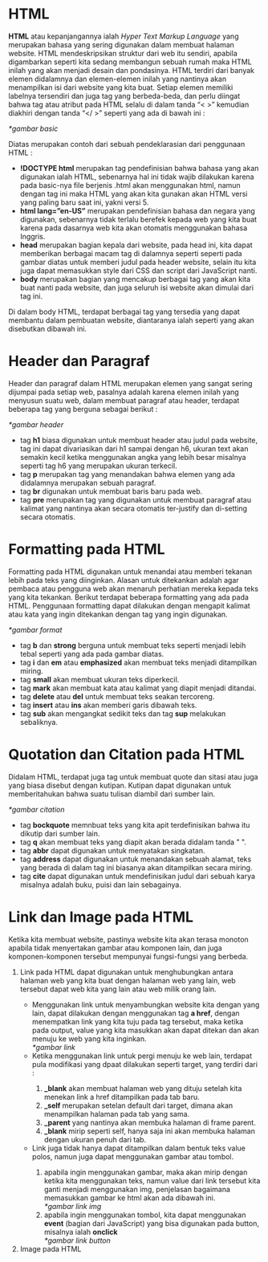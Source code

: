 # HTML
<b>HTML</b> atau kepanjangannya ialah <i>Hyper Text Markup Language</i> yang merupakan bahasa yang sering digunakan dalam membuat halaman website. HTML mendeskripsikan struktur dari web itu sendiri, apabila digambarkan seperti kita sedang 
membangun sebuah rumah maka HTML inilah yang akan menjadi desain dan pondasinya. HTML terdiri dari banyak elemen didalamnya dan elemen-elemen inilah yang nantinya akan menampilkan isi dari website yang kita buat. 
Setiap elemen memiliki labelnya tersendiri dan juga tag yang berbeda-beda, dan perlu diingat bahwa tag atau atribut pada HTML selalu di dalam tanda “< >” kemudian diakhiri dengan tanda “</ >” seperti yang ada di bawah ini :

<i>*gambar basic</i>
 
Diatas merupakan contoh dari sebuah pendeklarasian dari penggunaan HTML : 
<ul type="disc">
<li> <b>!DOCTYPE html</b> merupakan tag pendefinisian bahwa bahasa yang akan digunakan ialah HTML, sebenarnya hal ini tidak wajib dilakukan karena pada basic-nya file berjenis .html akan menggunakan html,
namun dengan tag ini maka HTML yang akan kita gunakan akan HTML versi yang paling baru saat ini, yakni versi 5. </li>
<li> <b>html lang=”en-US”</b> merupakan pendefinisian bahasa  dan negara yang digunakan, sebenarnya tidak terlalu berefek kepada web yang kita buat karena pada dasarnya web kita akan otomatis menggunakan bahasa Inggris. </li>
<li> <b>head</b> merupakan bagian kepala dari website, pada head ini, kita dapat memberikan berbagai macam tag di dalamnya seperti <head> seperti pada gambar diatas untuk memberi judul pada header website,
  selain itu kita juga dapat memasukkan style dari CSS dan script dari JavaScript nanti.</li>
<li> <b>body</b> merupakan bagian yang mencakup berbagai tag yang akan kita buat nanti pada website, dan juga seluruh isi website akan dimulai dari tag ini.</li>
</ul>

Di dalam body HTML, terdapat berbagai tag yang tersedia yang dapat membantu dalam pembuatan website, diantaranya ialah seperti yang akan disebutkan dibawah ini.

# Header dan Paragraf

Header dan paragraf dalam HTML merupakan elemen yang sangat sering dijumpai pada setiap web, pasalnya adalah karena elemen inilah yang menyusun suatu web, dalam membuat paragraf
atau header, terdapat beberapa tag yang berguna sebagai berikut :

<i>*gambar header</i>
	
<ul type="disc">
<li>tag <b>h1</b> biasa digunakan untuk membuat header atau judul pada website, tag ini dapat divariasikan dari h1 sampai dengan h6,
ukuran text akan semakin kecil ketika menggunakan angka yang lebih besar misalnya seperti tag h6 yang merupakan ukuran terkecil.</li>
<li>tag <b>p</b> merupakan tag yang menandakan bahwa elemen yang ada didalamnya merupakan sebuah paragraf.</li>
<li>tag <b>br</b> digunakan untuk membuat baris baru pada web.</li>
<li>tag <b>pre</b> merupakan tag yang digunakan untuk membuat paragraf atau kalimat yang nantinya akan secara otomatis ter-justify dan di-setting secara otomatis.</li>
</ul>

# Formatting pada HTML
	
Formatting pada HTML digunakan untuk menandai atau memberi tekanan lebih pada teks yang diinginkan. Alasan untuk ditekankan adalah agar pembaca atau pengguna web akan menaruh perhatian mereka kepada teks yang kita tekankan.
Berikut terdapat beberapa formatting yang ada pada HTML. Penggunaan formatting dapat dilakukan dengan mengapit kalimat atau kata yang ingin ditekankan dengan tag yang ingin digunakan.

<i>*gambar format</i>

<ul type="disc">
<li>tag <b>b</b> dan <b>strong</b> berguna untuk membuat teks seperti menjadi lebih tebal seperti yang ada pada gambar diatas.</li>
<li>tag <b>i</b> dan <b>em</b> atau <b>emphasized</b> akan membuat teks menjadi ditampilkan miring.</li>
<li>tag <b>small</b> akan membuat ukuran teks diperkecil.</li>
<li>tag <b>mark</b> akan membuat kata atau kalimat yang diapit menjadi ditandai.</li>
<li>tag <b>delete</b> atau <b>del</b> untuk membuat teks seakan tercoreng.</li>
<li>tag <b>insert</b> atau <b>ins</b> akan memberi garis dibawah teks.</li>
<li>tag <b>sub</b> akan mengangkat sedikit teks dan tag <b>sup</b> melakukan sebaliknya.</li>
</ul>

# Quotation dan Citation pada HTML

Didalam HTML, terdapat juga tag untuk membuat quote dan sitasi atau juga yang biasa disebut dengan kutipan. Kutipan dapat digunakan untuk memberitahukan bahwa suatu tulisan
diambil dari sumber lain.

<i>*gambar citation</i>

<ul type="disc">
  <li> tag <b>bockquote</b> memnbuat teks yang kita apit terdefinisikan bahwa itu dikutip dari sumber lain.</li>
  <li> tag <b>q</b> akan membuat teks yang diapit akan berada didalam tanda " ".</li>
  <li> tag <b>abbr</b> dapat digunakan untuk menyatakan singkatan.</li> 
  <li> tag <b>address</b> dapat digunakan untuk menandakan sebuah alamat, teks yang berada di dalam tag ini
	biasanya akan ditampilkan secara miring.</li>
 <li> tag <b>cite</b> dapat digunakan untuk mendefinisikan judul dari sebuah karya misalnya adalah buku, puisi dan lain
 sebagainya.</li>
</ul>

# Link dan Image pada HTML

Ketika kita membuat website, pastinya website kita akan terasa monoton apabila tidak menyertakan gambar atau
komponen lain, dan juga komponen-komponen tersebut mempunyai fungsi-fungsi yang berbeda.
<ol type="square">
<li>Link pada HTML dapat digunakan untuk menghubungkan antara halaman web yang kita buat dengan halaman web yang lain, web tersebut dapat web kita yang lain atau web milik orang lain.</li>
<ul type="a">
<li>Menggunakan link untuk menyambungkan website kita dengan yang lain, dapat dilakukan dengan menggunakan tag <b>a href</b>, dengan menempatkan link yang kita tuju
pada tag tersebut, maka ketika pada output, value yang kita masukkan akan dapat ditekan dan akan menuju ke web yang kita inginkan. </li>
<i>*gambar link</i>
<li>Ketika menggunakan link untuk pergi menuju ke web lain, terdapat pula modifikasi yang dpaat dilakukan seperti target, yang terdiri dari : </li>
<ol>
	<li><b>_blank</b> akan membuat halaman web yang dituju setelah kita menekan link a href ditampilkan pada tab baru.</li>
	<li><b>_self</b> merupakan setelan default dari target, dimana akan menampilkan halaman pada tab yang sama.</li>
	<li><b>_parent</b> yang nantinya akan membuka halaman di frame parent.</li>
	<li><b>_blank</b> mirip seperti self, hanya saja ini akan membuka halaman dengan ukuran penuh dari tab.</li>
</ol>
<li>Link juga tidak hanya dapat ditampilkan dalam bentuk teks value polos, namun juga dapat menggunakan gambar atau tombol.</li>
<ol> 
	<li>apabila ingin menggunakan gambar, maka akan mirip dengan ketika kita menggunakan teks, namun value dari link tersebut kita ganti menjadi menggunakan img,
		penjelasan bagaimana memasukkan gambar ke html akan ada dibawah ini.</li>
	<i>*gambar link img</i>
  	<li>apabila ingin menggunakan tombol, kita dapat menggunakan <b>event</b> (bagian dari JavaScript) yang bisa digunakan pada button, misalnya ialah <b>onclick</b></li>
	<i>*gambar link button</i>
</ol></ul>
<li>Image pada HTML </li>
</ol>
